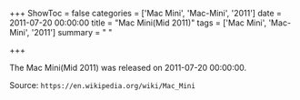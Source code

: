 +++
ShowToc = false
categories = ['Mac Mini', 'Mac-Mini', '2011']
date = 2011-07-20 00:00:00
title = "Mac Mini(Mid 2011)"
tags = ['Mac Mini', 'Mac-Mini', '2011']
summary = " "

+++

The Mac Mini(Mid 2011) was released on 2011-07-20 00:00:00.

Source: `https://en.wikipedia.org/wiki/Mac_Mini`



